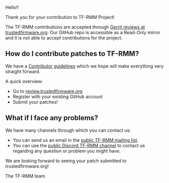 Hello!!

Thank you for your contribution to TF-RMM Project!

The TF-RMM contributions are accepted through [Gerrit reviews at trustedfirmware.org](https://review.trustedfirmware.org/p/TF-RMM/tf-rmm/+/dashboard/default). Our GitHub repo is accessible as a Read-Only mirror and it is not able to accept contributions for the project.

## How do I contribute patches to TF-RMM?

We have a [Contributor guidelines](https://tf-rmm.readthedocs.io/en/latest/process/contributing.html) which we hope will make everything very straight forward.

A quick overview:

- Go to [review.trustedfirmware.org](https://review.trustedfirmware.org)
- Register with your existing GitHub account
- Submit your patches!

## What if I face any problems?

We have many channels through which you can contact us:

- You can send us an email in the [public TF-RMM mailing list](https://lists.trustedfirmware.org/archives/list/tf-rmm@lists.trustedfirmware.org/).
- You can use the [public Discord TF-RMM channel]( https://discord.gg/ay5gSXnGg4) to contact us regarding any question or problem you might have.

We are looking forward to seeing your patch submitted to trustedfirmware.org!

The TF-RMM team
